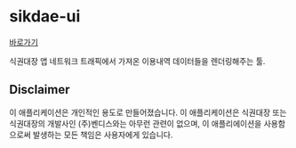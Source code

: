 # sikdae-ui

<a href="http://sikdae-ui.atj.sh">바로가기</a>

식권대장 앱 네트워크 트래픽에서 가져온 이용내역 데이터들을 렌더링해주는 툴.

## Disclaimer

이 애플리케이션은 개인적인 용도로 만들어졌습니다. 이 애플리케이션은 식권대장 또는 식권대장의 개발사인 (주)벤디스와는 아무런 관련이 없으며, 이 애플리에이션을 사용함으로써 발생하는 모든 책임은 사용자에게 있습니다.
